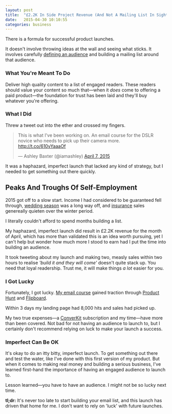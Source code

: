 ```yaml
---
layout: post
title:  "£2.2K In Side Project Revenue (And Not A Mailing List In Sight)"
date:   2015-04-30 10:10:55
categories: business
---
```

There is a formula for successful product launches.

It doesn't involve throwing ideas at the wall and seeing what sticks. It involves carefully <a href="http://justinjackson.ca/audiencecourse/">defining an audience</a> and building a mailing list around that audience.

<h3>What You're Meant To Do</h3>

Deliver high quality content to a list of engaged readers. These readers should value your content so much that—when it _does_ come to offering a paid product—the foundation for trust has been laid and they'll buy whatever you're offering.

<h3>What I Did</h3>

Threw a tweet out into the ether and crossed my fingers.

<blockquote class="twitter-tweet" lang="en"><p lang="en" dir="ltr">This is what I&#39;ve been working on. An email course for the DSLR novice who needs to pick up their camera more. <a href="http://t.co/610vYaaaOf">http://t.co/610vYaaaOf</a></p>&mdash; Ashley Baxter (@iamashley) <a href="https://twitter.com/iamashley/status/585374955753332736">April 7, 2015</a></blockquote>
<script async src="//platform.twitter.com/widgets.js" charset="utf-8"></script>

<!--more-->

It was a haphazard, imperfect launch that lacked any kind of strategy, but I needed to get something out there quickly.

<h2>Peaks And Troughs Of Self-Employment</h2>

2015 got off to a slow start. Income I had considered to be guaranteed fell through, <a href="http://girlwithacamera.co.uk/weddings">wedding season</a> was a long way off, and <a href="http://insurancebyjack.co.uk">insurance</a> sales genereally quieten over the winter period.

I literally couldn't afford to spend months building a list.

My haphazard, imperfect launch did result in £2.2K revenue for the month of April, which has more than validated this is an idea worth pursuing, yet I can't help but wonder how much more I stood to earn had I put the time into building an audience.

It took tweeting about my launch and making two, measly sales within two hours to realise _'build it and they will come'_ doesn't quite stack up. You need that loyal readership. Trust me, it will make things _a lot_ easier for you.

<h3>I Got Lucky</h3>

Fortunately, I got lucky. <a href="http://girlwithacamera.co.uk/courses">My email course</a> gained traction through <a href="http://www.producthunt.com/posts/girl-with-a-camera-course">Product Hunt</a> and <a href="https://flipboard.com/@esquareda/mirrorless-fi0pfg7fy">Flipboard</a>.

Within 3 days my landing page had 8,000 hits and sales had picked up.

My two true expenses—a <a href="http://convertkit.com">ConverKit</a> subscription and my time—have more than been covered. Not bad for not having an audience to launch to, but I certainly don't recommend relying on luck to make your launch a success.

<h3>Imperfect Can Be OK</h3>

It's okay to do an itty bitty, imperfect launch. To get something out there and test the water, like I've done with this first version of my product. But when it comes to making real money and building a serious business, I've learned first-hand the importance of having an engaged audience to launch to.

Lesson learned—you have to have an audience. I might not be so lucky next time.

<strong>tl;dr:</strong> It's never too late to start building your email list, and this launch has driven that home for me. I don't want to rely on 'luck' with future launches.